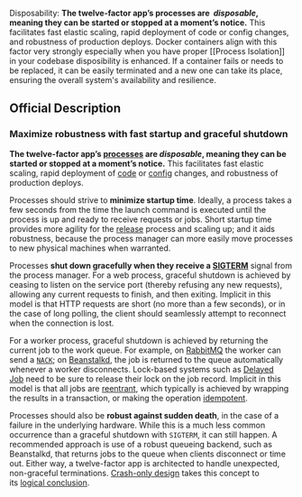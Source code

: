 Disposability: **The twelve-factor app’s processes are  _disposable_, meaning they can be started or stopped at a moment’s notice.** This facilitates fast elastic scaling, rapid deployment of code or config changes, and robustness of production deploys. Docker containers align with this factor very strongly especially when you have proper [[Process Isolation]] in your codebase disposibility is enhanced. If a container fails or needs to be replaced, it can be easily terminated and a new one can take its place, ensuring the overall system's availability and resilience.

## Official Description
### Maximize robustness with fast startup and graceful shutdown

**The twelve-factor app’s [processes](https://12factor.net/processes) are _disposable_, meaning they can be started or stopped at a moment’s notice.** This facilitates fast elastic scaling, rapid deployment of [code](https://12factor.net/codebase) or [config](https://12factor.net/config) changes, and robustness of production deploys.

Processes should strive to **minimize startup time**. Ideally, a process takes a few seconds from the time the launch command is executed until the process is up and ready to receive requests or jobs. Short startup time provides more agility for the [release](https://12factor.net/build-release-run) process and scaling up; and it aids robustness, because the process manager can more easily move processes to new physical machines when warranted.

Processes **shut down gracefully when they receive a [SIGTERM](http://en.wikipedia.org/wiki/SIGTERM)** signal from the process manager. For a web process, graceful shutdown is achieved by ceasing to listen on the service port (thereby refusing any new requests), allowing any current requests to finish, and then exiting. Implicit in this model is that HTTP requests are short (no more than a few seconds), or in the case of long polling, the client should seamlessly attempt to reconnect when the connection is lost.

For a worker process, graceful shutdown is achieved by returning the current job to the work queue. For example, on [RabbitMQ](http://www.rabbitmq.com/) the worker can send a [`NACK`](http://www.rabbitmq.com/amqp-0-9-1-quickref.html#basic.nack); on [Beanstalkd](https://beanstalkd.github.io/), the job is returned to the queue automatically whenever a worker disconnects. Lock-based systems such as [Delayed Job](https://github.com/collectiveidea/delayed_job#readme) need to be sure to release their lock on the job record. Implicit in this model is that all jobs are [reentrant](http://en.wikipedia.org/wiki/Reentrant_%28subroutine%29), which typically is achieved by wrapping the results in a transaction, or making the operation [idempotent](http://en.wikipedia.org/wiki/Idempotence).

Processes should also be **robust against sudden death**, in the case of a failure in the underlying hardware. While this is a much less common occurrence than a graceful shutdown with `SIGTERM`, it can still happen. A recommended approach is use of a robust queueing backend, such as Beanstalkd, that returns jobs to the queue when clients disconnect or time out. Either way, a twelve-factor app is architected to handle unexpected, non-graceful terminations. [Crash-only design](http://lwn.net/Articles/191059/) takes this concept to its [logical conclusion](http://docs.couchdb.org/en/latest/intro/overview.html).